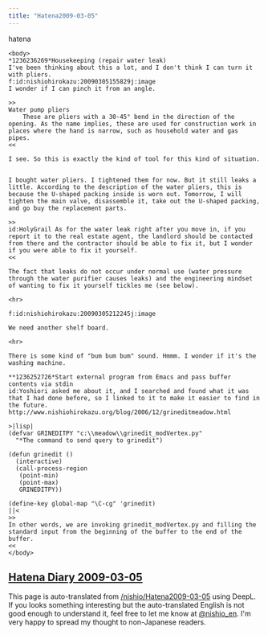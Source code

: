 ```yaml
---
title: "Hatena2009-03-05"
---
```


hatena

```
<body>
*1236236269*Housekeeping (repair water leak)
I've been thinking about this a lot, and I don't think I can turn it with pliers.
f:id:nishiohirokazu:20090305155829j:image
I wonder if I can pinch it from an angle.

>>
Water pump pliers
    These are pliers with a 30-45° bend in the direction of the opening. As the name implies, these are used for construction work in places where the hand is narrow, such as household water and gas pipes.
<<

I see. So this is exactly the kind of tool for this kind of situation.


I bought water pliers. I tightened them for now. But it still leaks a little. According to the description of the water pliers, this is because the U-shaped packing inside is worn out. Tomorrow, I will tighten the main valve, disassemble it, take out the U-shaped packing, and go buy the replacement parts.

>>
id:HolyGrail As for the water leak right after you move in, if you report it to the real estate agent, the landlord should be contacted from there and the contractor should be able to fix it, but I wonder if you were able to fix it yourself.
<<

The fact that leaks do not occur under normal use (water pressure through the water purifier causes leaks) and the engineering mindset of wanting to fix it yourself tickles me (see below).

<hr>

f:id:nishiohirokazu:20090305212245j:image

We need another shelf board.

<hr>

There is some kind of "bum bum bum" sound. Hmmm. I wonder if it's the washing machine.

**1236252726*Start external program from Emacs and pass buffer contents via stdin
id:Yoshiori asked me about it, and I searched and found what it was that I had done before, so I linked to it to make it easier to find in the future.
http://www.nishiohirokazu.org/blog/2006/12/grineditmeadow.html

>|lisp|
(defvar GRINEDITPY "c:\\meadow\\grinedit_modVertex.py"
  "*The command to send query to grinedit")

(defun grinedit ()
  (interactive)
  (call-process-region 
   (point-min)
   (point-max)
   GRINEDITPY))

(define-key global-map "\C-cg" 'grinedit)
||<
>>
In other words, we are invoking grinedit_modVertex.py and filling the standard input from the beginning of the buffer to the end of the buffer.
<<
</body>
```


[Hatena Diary 2009-03-05](https://nishiohirokazu.hatenadiary.org/archive/2009/03/05)
---
This page is auto-translated from [/nishio/Hatena2009-03-05](https://scrapbox.io/nishio/Hatena2009-03-05) using DeepL. If you looks something interesting but the auto-translated English is not good enough to understand it, feel free to let me know at [@nishio_en](https://twitter.com/nishio_en). I'm very happy to spread my thought to non-Japanese readers.